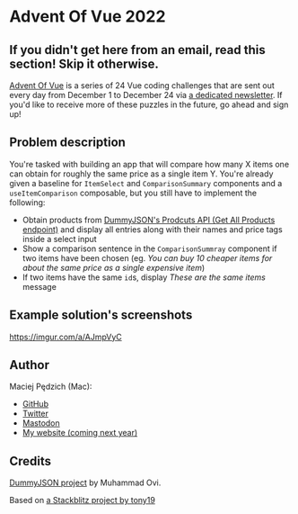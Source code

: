 # Advent Of Vue 2022

## If you didn't get here from an email, read this section! Skip it otherwise.

[Advent Of Vue](https://adventofvue.com) is a series of 24 Vue coding challenges that are sent out every day from December 1 to December 24 via [a dedicated newsletter](https://www.getrevue.co/profile/AdventOfVue). If you'd like to receive more of these puzzles in the future, go ahead and sign up!

## Problem description

You're tasked with building an app that will compare how many X items one can obtain for roughly the same price as a single item Y. You're already given a baseline for `ItemSelect` and `ComparisonSummary` components and a `useItemComparison` composable, but you still have to implement the following:

- Obtain products from [DummyJSON's Prodcuts API (Get All Products endpoint)](https://dummyjson.com/docs/products) and display all entries along with their names and price tags inside a select input
- Show a comparison sentence in the `ComparisonSummray` component if two items have been chosen (eg. _You can buy 10 cheaper items for about the same price as a single expensive item_)
- If two items have the same `id`s, display _These are the same items_ message

## Example solution's screenshots

https://imgur.com/a/AJmpVyC

## Author

Maciej Pędzich (Mac):

- [GitHub](https://github.com/maciejpedzich)
- [Twitter](https://twitter.com/MaciejPedzich)
- [Mastodon](https://notacult.social/@maciejpedzich)
- [My website (coming next year)](https://maciejpedzi.ch)

## Credits

[DummyJSON project](https://github.com/Ovi/DummyJSON) by Muhammad Ovi.

Based on [a Stackblitz project by tony19](https://stackblitz.com/edit/vue3-vite-starter)
